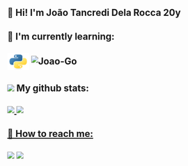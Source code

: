 ## 👋 Hi! I'm João Tancredi Dela Rocca 20y
<div aling="center">
  <h2>📖 I'm currently learning:<br><br>
    <img align="center" alt="Joao-Python" height="40" width="50" src="https://raw.githubusercontent.com/devicons/devicon/master/icons/python/python-original.svg" />
    <img align="center" alt="Joao-Go" height="40" width="50" src="https://cdn.jsdelivr.net/gh/devicons/devicon@latest/icons/goland/goland-plain.svg" />
   </h2>
 </div>
<div align="left">
 <h2><img heitgh='25' width='30'src="https://cdn.jsdelivr.net/gh/devicons/devicon/icons/github/github-original.svg" /> My github stats:<br><br>
  <a href="https://github.com/joaotdela">
  <img height="180em" src="https://github-readme-stats.vercel.app/api?username=joaotdela&show_icons=true&theme=radical&include_all_commits=true&count_private=true&custom_title=Stats"/>
  <img height="180em" src="https://github-readme-stats.vercel.app/api/top-langs/?username=joaotdela&layout=compact&langs_count=7&theme=radical"/>
     </h2>
</div>
 <div>
  <h2>🔭 How to reach me:<br><br>
         <a href="https://www.linkedin.com/in/joão-dela-rocca" target="_blank"><img src="https://img.shields.io/badge/-LinkedIn-%230077B5?style=for-the-badge&logo=linkedin&logoColor=white" target="_blank"></a>
    <a href = "mailto:joaotdela@gmail.com"><img src="https://img.shields.io/badge/-Gmail-%23333?style=for-the-badge&logo=gmail&logoColor=white" target="_blank"></a>
     </h2>
</div>
